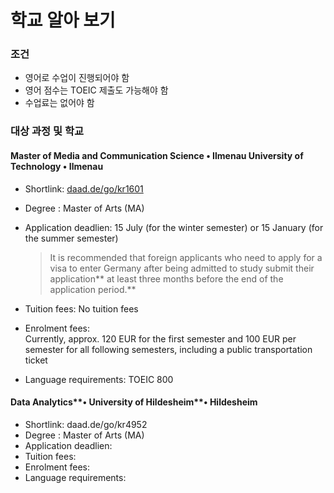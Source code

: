 # 학교 알아 보기

### 조건

* 영어로 수업이 진행되어야 함
* 영어 점수는 TOEIC 제출도 가능해야 함
* 수업료는 없어야 함



### 대상 과정 및 학교

#### Master of Media and Communication Science • Ilmenau University of Technology • Ilmenau

* Shortlink: [daad.de/go/kr1601](https://daad.de/go/kr1601)
* Degree  : Master of Arts \(MA\)
* Application deadlien: 15 July \(for the winter semester\) or 15 January \(for the summer semester\)

  > It is recommended that foreign applicants who need to apply for a visa to enter Germany after being admitted to study submit their application** at least three months before the end of the application period.**

* Tuition fees: No tuition fees
* Enrolment fees: 	  Currently, approx. 120 EUR for the first semester and 100 EUR per semester for all following semesters, including a public transportation ticket
* Language requirements: TOEIC 800



#### Data Analytics**• University of Hildesheim**• Hildesheim

* Shortlink: daad.de/go/kr4952
* Degree  : Master of Arts \(MA\)
* Application deadlien: 
* Tuition fees: 
* Enrolment fees: 	
* Language requirements: 



